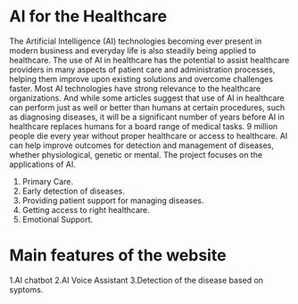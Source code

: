 # AI for the Healthcare

The Artificial Intelligence (AI) technologies becoming ever present in modern business and everyday life is also steadily being applied to healthcare.
The use of AI in healthcare has the potential to assist healthcare providers in many aspects of patient care and administration processes,
helping them improve upon existing solutions and overcome challenges faster. Most AI technologies have strong relevance to the 
healthcare organizations. And while some articles suggest that use of AI in healthcare can perform just as well or better 
than humans at certain procedures, such as diagnosing diseases, it will be a significant number of years before AI in healthcare replaces humans 
for a board range of medical tasks.  9 million people die every year without proper healthcare or access to healthcare. AI can help improve outcomes for
detection and management of diseases, whether physiological, genetic or mental. The project focuses on the applications of AI.
1.	Primary Care.
2.	Early detection of diseases.
3.	Providing patient support for managing diseases.
4.	Getting access to right healthcare.
5.	Emotional Support.

# Main features of the website
1.AI chatbot
2.AI Voice Assistant
3.Detection of the disease based on syptoms.
